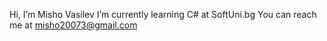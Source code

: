 Hi, I’m Misho Vasilev
I’m currently learning C# at SoftUni.bg
You can reach me at misho20073@gmail.com
